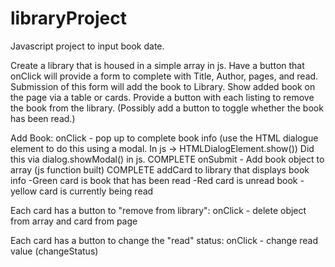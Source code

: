 # libraryProject
Javascript project to input book date.

Create a library that is housed in a simple array in js.
Have a button that onClick will provide a form to complete with Title, Author, pages, and read.
Submission of this form will add the book to Library.
Show added book on the page via a table or cards.
Provide a button with each listing to remove the book from the library.
(Possibly add a button to toggle whether the book has been read.)

Add Book:
onClick - pop up to complete book info (use the HTML dialogue element to do this using a modal. In js -> HTMLDialogElement.show())
    Did this via dialog.showModal() in js. COMPLETE
onSubmit - Add book object to array (js function built) COMPLETE
addCard to library that displays book info
-Green card is book that has been read
-Red card is unread book
-yellow card is currently being read

Each card has a button to "remove from library":
onClick - delete object from array and card from page

Each card has a button to change the "read" status:
onClick - change read value (changeStatus)